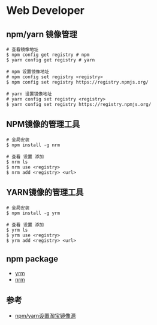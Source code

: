 # Web Developer


## npm/yarn 镜像管理
```shell
# 查看镜像地址
$ npm config get registry # npm
$ yarn config get registry # yarn

# npm 设置镜像地址
# npm config set registry <registry>
$ npm config set registry https://registry.npmjs.org/

# yarn 设置镜像地址
# yarn config set registry <registry>
$ yarn config set registry https://registry.npmjs.org/
```

## NPM镜像的管理工具

```shell
# 全局安装
$ npm install -g nrm

# 查看 设置 添加
$ nrm ls
$ nrm use <registry>
$ nrm add <registry> <url>
```

## YARN镜像的管理工具

```shell
# 全局安装
$ npm install -g yrm

# 查看 设置 添加
$ yrm ls
$ yrm use <registry>
$ yrm add <registry> <url>
```

## npm package

- [yrm](https://www.npmjs.com/package/yrm)
- [nrm](https://www.npmjs.com/package/nrm)

## 参考

- [npm/yarn设置淘宝镜像源](https://juejin.cn/post/6844903889087496200)